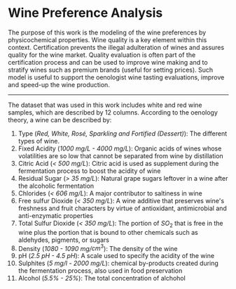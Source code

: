 # Wine Preference Analysis

The purpose of this work is the modeling of the wine preferences by physicochemical properties.
Wine quality is a key element within this context. Certification prevents the illegal adulteration of wines
and assures quality for the wine market. Quality evaluation is often part of the certification process 
and can be used to improve wine making and to stratify wines such as premium brands (useful for setting prices).
Such model is useful to support the oenologist wine tasting evaluations, improve and speed-up the wine production.

-------------------------

The dataset that was used in this work includes white and red wine samples, which are described by
12 columns.  According to the oenology theory, a wine can be described by:
1. Type (*Red, White, Rosé, Sparkling and Fortified (Dessert)*): The different types of wine.
2. Fixed Acidity (*1000 mg/L - 4000 mg/L*): Organic acids of wines whose volatilities are so low that cannot be separated from wine by distillation
3. Citric Acid (*< 500 mg/L*): Citric acid is used as supplement during the fermentation process to boost the acidity of wine
4. Residual Sugar (*> 35 mg/L*): Natural grape sugars leftover in a wine after the alcoholic fermentation
5. Chlorides (*< 606 mg/L*): A major contributor to saltiness in wine
6. Free sulfur Dioxide (*< 350 mg/L*): A wine additive that preserves wine's freshness and fruit characters by virtue of antioxidant, antimicrobial and anti-enzymatic properties
7. Total Sulfur Dioxide (*< 350 mg/L*): The portion of $SO_{2}$ that is free in the wine plus the portion that is bound to other chemicals such as aldehydes, pigments, or sugars
8. Density (*1080 - 1090 mg/*$cm^3$): The density of the wine
9. pH (*2.5 pH - 4.5 pH*): A scale used to specify the acidity of the wine
10. Sulphites (*5 mg/l - 2000 mg/L*): chemical by-products created during the fermentation process, also used in food preservation
11. Alcohol (*5.5% - 25%*): The total concentration of alchohol 
